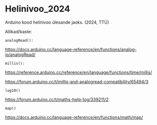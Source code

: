 # Helinivoo_2024

Arduino kood helinivoo ülesande jaoks. (2024, TTÜ)

Allikad/kaste:

	analogRead():
 
https://docs.arduino.cc/language-reference/en/functions/analog-io/analogRead/

	millis():
 
https://reference.arduino.cc/reference/en/language/functions/time/millis/

https://forum.arduino.cc/t/millis-and-analogread-compatibility/65494/3

	log10()
 
https://forum.arduino.cc/t/maths-help-log/339211/2

	map()
 
https://docs.arduino.cc/language-reference/en/functions/math/map/
